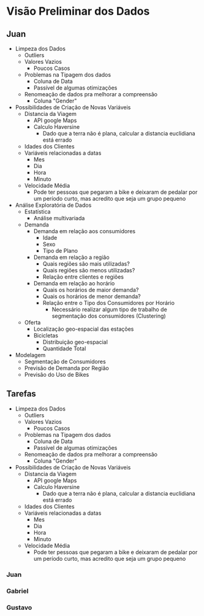 # Visão Preliminar dos Dados

## Juan

- Limpeza dos Dados
  - Outliers
  - Valores Vazios
    - Poucos Casos
  - Problemas na Tipagem dos dados
    - Coluna de Data
    - Passível de algumas otimizações
  - Renomeação de dados pra melhorar a compreensão
    - Coluna "Gender"
- Possibilidades de Criação de Novas Variáveis
  - Distancia da Viagem
    - API google Maps
    - Calculo Haversine
      - Dado que a terra não é plana, calcular a distancia euclidiana está errado
  - Idades dos Clientes
  - Variáveis relacionadas a datas
    - Mes
    - Dia
    - Hora
    - Minuto
  - Velocidade Média
    - Pode ter pessoas que pegaram a bike e deixaram de pedalar por um período curto, mas acredito que seja um grupo pequeno
- Análise Exploratória de Dados
  - Estatística
    - Análise multivariada
  - Demanda
    - Demanda em relação aos consumidores
      - Idade
      - Sexo
      - Tipo de Plano
    - Demanda em relação a região
      - Quais regiões são mais utilizadas?
      - Quais regiões são menos utilizadas?
      - Relação entre clientes e regiões
    - Demanda em relação ao horário
      - Quais os horários de maior demanda?
      - Quais os horários de menor demanda?
      - Relação entre o Tipo dos Consumidores por Horário
        - Necessário realizar algum tipo de trabalho de segmentação dos consumidores (Clustering)
  - Oferta
    - Localização geo-espacial das estações
    - Bicicletas
      - Distribuição geo-espacial
      - Quantidade Total
- Modelagem
  - Segmentação de Consumidores
  - Previsão de Demanda por Região
  - Previsão do Uso de Bikes


## Tarefas

- Limpeza dos Dados
  - Outliers
  - Valores Vazios
    - Poucos Casos
  - Problemas na Tipagem dos dados
    - Coluna de Data
    - Passível de algumas otimizações
  - Renomeação de dados pra melhorar a compreensão
    - Coluna "Gender"
- Possibilidades de Criação de Novas Variáveis
  - Distancia da Viagem
    - API google Maps
    - Calculo Haversine
      - Dado que a terra não é plana, calcular a distancia euclidiana está errado
  - Idades dos Clientes
  - Variáveis relacionadas a datas
    - Mes
    - Dia
    - Hora
    - Minuto
  - Velocidade Média
    - Pode ter pessoas que pegaram a bike e deixaram de pedalar por um período curto, mas acredito que seja um grupo pequeno

### Juan

### Gabriel

### Gustavo

